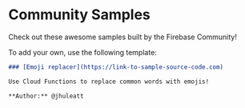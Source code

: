 # Community Samples

Check out these awesome samples built by the Firebase Community!

To add your own, use the following template:

```md
### [Emoji replacer](https://link-to-sample-source-code.com)

Use Cloud Functions to replace common words with emojis!

**Author:** @jhuleatt
```
